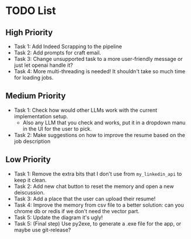 # TODO List

## High Priority
- Task 1: Add Indeed Scrapping to the pipeline
- Task 2: Add prompts for craft email.
- Task 3: Change unsupported task to a more user-friendly message or just let openai handle it?
- Task 4: More multi-threading is needed! It shouldn't take so much time for loading jobs. 

## Medium Priority
- Task 1: Check how would other LLMs work with the current implementation setup.
    - Also any LLM that you check and works, put it in a dropdown manu in the UI for the user to pick.
- Task 2: Make suggestions on how to improve the resume based on the job description

## Low Priority
- Task 1: Remove the extra bits that I don't use from `my_linkedin_api` to keep it clean.
- Task 2: Add new chat button to reset the memory and open a new deiscussion.
- Task 3: Add a place that the user can upload their resume!
- Task 4: Improve the memory from csv file to a better solution: can you chrome db or redis if we don't need the vector part.
- Task 5: Update the diagram it's ugly!
- Task 5: (Final step) Use py2exe, to generate a .exe file for the app, or maybe use git-release?
